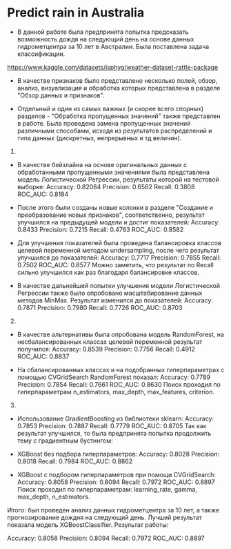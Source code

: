 # Predict rain in Australia
- В данной работе была предпринята попытка предсказать возможность дождя на следующий день на основе данных гидрометцентра за 10 лет в Австралии. Была поставлена задача классификации.

https://www.kaggle.com/datasets/jsphyg/weather-dataset-rattle-package

- В качестве признаков было представлено несколько полей, обзор, анализ, визуализация и обработка которых представлена в разделе "Обзор данных и признаков".

- Отдельный и один из самых важных (и скорее всего спорных) разделов - "Обработка пропущенных значений" также представлен в работе. Была проведена замена пропущенных значений различными способами, исходя из результатов распределений и типа данных (дискретных, непрерывных и тд величин).

1.

- В качестве бейзлайна на основе оригинальных данных с обработанными пропущенными значениями была представлена модель Логистической Регрессии, результаты которой на тестовой выборке:
Accuracy: 0.82084
Precision: 0.6562
Recall: 0.3808
ROC_AUC: 0.8184

- После этого были созданы новые колонки в разделе "Создание и преобразование новых признаков", соответственно, результат улучшился на предыдущей модели и достиг показателей:
Accuracy: 0.8433
Precision: 0.7215
Recall: 0.4763
ROC_AUC: 0.8582

- Для улучшения показателей была проведена балансировка классов целевой переменной методом undersampling, после чего результат улучшился до показателей:
Accuracy: 0.7717
Precision: 0.7855
Recall: 0.7502
ROC_AUC: 0.8577
Можно заметить, что результат по Recall сильно улучшился как раз благодаря балансировке классов.

- В качестве дальнейшей попытки улучшения модели Логистической Регрессии также было опробовано масштабирование данных методов MinMax. Результат изменился до показателей:
Accuracy: 0.7871
Precision: 0.7980
Recall: 0.7726
ROC_AUC: 0.8703

2.

- В качестве альтернативы была опробована модель RandomForest, на несбалансированных классах целевой переменной результат получился:
Accuracy: 0.8539
Precision: 0.7756
Recall: 0.4912
ROC_AUC: 0.8837

- На сбалансированных классах и на подобранных гиперпараметрах с помощью CVGridSearch RandomForest показал:
Accuracy: 0.7789
Precision: 0.7854
Recall: 0.7661
ROC_AUC: 0.8630
Поиск проходил по гиперпараметрам n_estimators, max_depth, max_features, criterion.

3.

- Использование GradientBoosting из библиотеки sklearn:
Accuracy: 0.7853
Precision: 0.7887
Recall: 0.7779
ROC_AUC: 0.8705
Так как результат улучшился, то была предпринята попытка продолжить тему с градиентным бустингом:

- XGBoost без подбора гиперпараметров:
Accuracy: 0.8028
Precision: 0.8018
Recall: 0.7984
ROC_AUC: 0.8862

- XGBoost с подбором гиперпараметров при помощи CVGridSearch:
Accuracy: 0.8058
Precision: 0.8094
Recall: 0.7972
ROC_AUC: 0.8897
Поиск проходил по гиперпараметрам: learning_rate, gamma, max_depth, n_estimators.

Итого: был проведен анализ данных гидрометцентра за 10 лет, а также прогнозирование дождня на следующий день. Лучший результат показала модель XGBoostClassifier. Результат работы:

Accuracy: 0.8058
Precision: 0.8094
Recall: 0.7972
ROC_AUC: 0.8897
